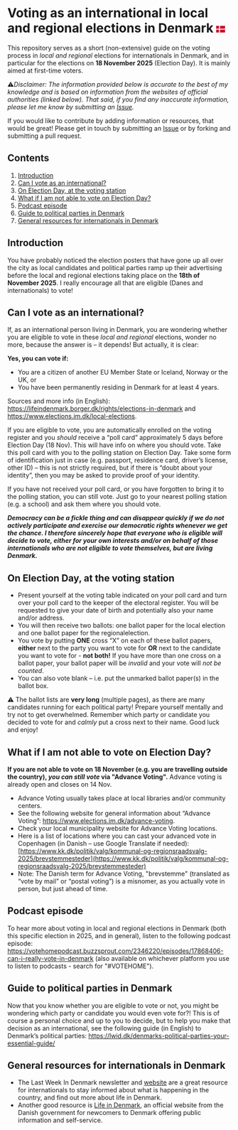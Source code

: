 # Voting as an international in local and regional elections in Denmark ![Alt text](/assets/images/dk_small.png)
This repository serves as a short (non-extensive) guide on the voting process in _local and regional_ elections for internationals in Denmark, and in particular for the elections on **18 November 2025** (Election Day). It is mainly aimed at first-time voters.

:warning:_Disclaimer: The information provided below is accurate to the best of my knowledge and is based on information from the websites of official authorities (linked below). That said, if you find any inaccurate information, please let me know by submitting an [Issue](https://github.com/DeondeJager/Voting-as-international-DK/issues)._

If you would like to contribute by adding information or resources, that would be great! Please get in touch by submitting an [Issue](https://github.com/DeondeJager/Voting-as-international-DK/issues) or by forking and submitting a pull request.

## Contents
1. [Introduction](#introduction)
2. [Can I vote as an international?](#can-i-vote-as-an-international)
3. [On Election Day, at the voting station](#on-election-day-at-the-voting-station)
4. [What if I am not able to vote on Election Day?](#what-if-i-am-not-able-to-vote-on-election-day)
5. [Podcast episode](#podcast-episode)
6. [Guide to political parties in Denmark](#guide-to-political-parties-in-denmark)
7. [General resources for internationals in Denmark](#general-resources-for-internationals-in-denmark)

## Introduction
You have probably noticed the election posters that have gone up all over the city as local candidates and political parties ramp up their advertising before the local and regional elections taking place on the **18th of November 2025**. I really encourage all that are eligible (Danes and internationals) to vote!

## Can I vote as an international?
If, as an international person living in Denmark, you are wondering whether you are eligible to vote in these _local and regional_ elections, wonder no more, because the answer is – it depends! But actually, it is clear:
 
**Yes, you can vote if:**
- You are a citizen of another EU Member State or Iceland, Norway or the UK, or
- You have been permanently residing in Denmark for at least 4 years.  

Sources and more info (in English): https://lifeindenmark.borger.dk/rights/elections-in-denmark and https://www.elections.im.dk/local-elections.

If you are eligible to vote, you are automatically enrolled on the voting register and you _should_ receive a “poll card” approximately 5 days before Election Day (18 Nov). This will have info on where you should vote. Take this poll card with you to the polling station on Election Day. Take some form of identification just in case (e.g. passport, residence card, driver’s license, other ID) – this is not strictly required, but if there is “doubt about your identity”, then you may be asked to provide proof of your identity.  

If you have not received your poll card, or you have forgotten to bring it to the polling station, you can still vote. Just go to your nearest polling station (e.g. a school) and ask them where you should vote.

_**Democracy can be a fickle thing and can disappear quickly if we do not actively participate and exercise our democratic rights whenever we get the chance. I therefore sincerely hope that everyone who is eligible will decide to vote, either for your own interests and/or on behalf of those internationals who are not eligible to vote themselves, but are living Denmark.**_
 
## On Election Day, at the voting station
- Present yourself at the voting table indicated on your poll card and turn over your poll card to the keeper of the electoral register. You will be requested to give your date of birth and potentially also your name and/or address.
- You will then receive two ballots: one ballot paper for the local election and one ballot paper for the regionalelection.
- You vote by putting **ONE** cross “X” on each of these ballot papers, **either** next to the party you want to vote for **OR** next to the candidate you want to vote for - **not both!** If you have more than one cross on a ballot paper, your ballot paper will be _invalid_ and your vote will _not be counted_.
- You can also vote blank – i.e. put the unmarked ballot paper(s) in the ballot box.

:warning: The ballot lists are **very long** (multiple pages), as there are many candidates running for each political party! Prepare yourself mentally and try not to get overwhelmed. Remember which party or candidate you decided to vote for and _calmly_ put a cross next to their name. Good luck and enjoy! 

## What if I am not able to vote on Election Day?
**If you are not able to vote on 18 November (e.g. you are travelling outside the country), _you can still vote_ via "Advance Voting".** Advance voting is already open and closes on 14 Nov.
- Advance Voting usually takes place at local libraries and/or community centers.
- See the following website for general information about “Advance Voting”: https://www.elections.im.dk/advance-voting.
- Check your local municipality website for Advance Voting locations.
- Here is a list of locations where you can cast your advanced vote in Copenhagen (in Danish – use Google Translate if needed): [https://www.kk.dk/politik/valg/kommunal-og-regionsraadsvalg-2025/brevstemmesteder](https://www.kk.dk/politik/valg/kommunal-og-regionsraadsvalg-2025/brevstemmesteder)
- Note: The Danish term for Advance Voting, "brevstemme" (translated as “vote by mail” or “postal voting”) is a misnomer, as you actually vote in person, but just ahead of time.

## Podcast episode
To hear more about voting in local and regional elections in Denmark (both this specific election in 2025, and in general), listen to the following podcast episode: https://votehomepodcast.buzzsprout.com/2346220/episodes/17868406-can-i-really-vote-in-denmark (also available on whichever platform you use to listen to podcasts - search for "#VOTEHOME").
 
## Guide to political parties in Denmark
Now that you know whether you are eligible to vote or not, you might be wondering which party or candidate you would even vote for?! This is of course a personal choice and up to you to decide, but to help you make that decision as an international, see the following guide (in English) to Denmark’s political parties: https://lwid.dk/denmarks-political-parties-your-essential-guide/

## General resources for internationals in Denmark
- The Last Week In Denmark newsletter and [website](https://lwid.dk/) are a great resource for internationals to stay informed about what is happening in the country, and find out more about life in Denmark.
- Another good resource is [Life in Denmark](https://lifeindenmark.borger.dk/), an official website from the Danish government for newcomers to Denmark offering public information and self-service.

